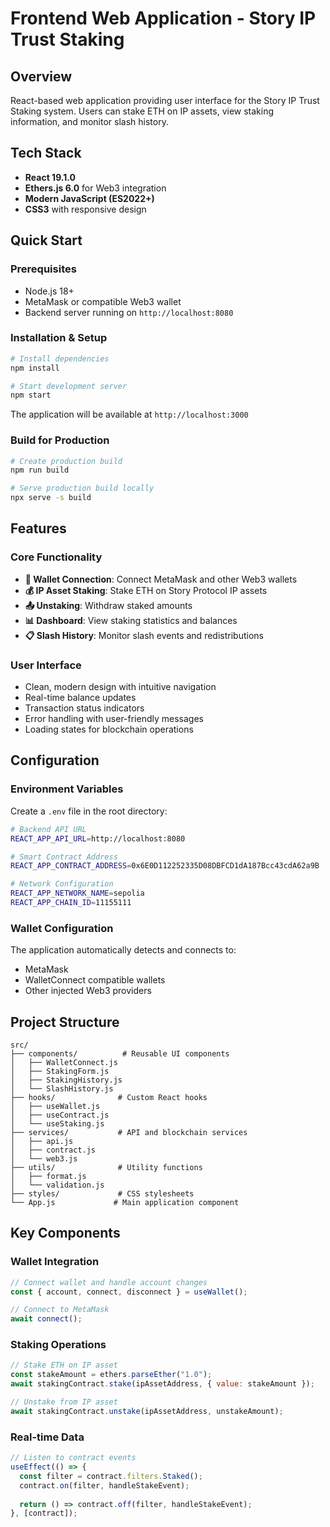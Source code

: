 # Frontend Web Application - Story IP Trust Staking

## Overview

React-based web application providing user interface for the Story IP Trust Staking system. Users can stake ETH on IP assets, view staking information, and monitor slash history.

## Tech Stack

- **React 19.1.0**
- **Ethers.js 6.0** for Web3 integration
- **Modern JavaScript (ES2022+)**
- **CSS3** with responsive design

## Quick Start

### Prerequisites
- Node.js 18+
- MetaMask or compatible Web3 wallet
- Backend server running on `http://localhost:8080`

### Installation & Setup

```bash
# Install dependencies
npm install

# Start development server
npm start
```

The application will be available at `http://localhost:3000`

### Build for Production

```bash
# Create production build
npm run build

# Serve production build locally
npx serve -s build
```

## Features

### Core Functionality

- **🔐 Wallet Connection**: Connect MetaMask and other Web3 wallets
- **💰 IP Asset Staking**: Stake ETH on Story Protocol IP assets
- **📤 Unstaking**: Withdraw staked amounts
- **📊 Dashboard**: View staking statistics and balances
- **📋 Slash History**: Monitor slash events and redistributions

### User Interface

- Clean, modern design with intuitive navigation
- Real-time balance updates
- Transaction status indicators
- Error handling with user-friendly messages
- Loading states for blockchain operations

## Configuration

### Environment Variables

Create a `.env` file in the root directory:

```bash
# Backend API URL
REACT_APP_API_URL=http://localhost:8080

# Smart Contract Address
REACT_APP_CONTRACT_ADDRESS=0x6E0D112252335D08DBFCD1dA187Bcc43cdA62a9B

# Network Configuration
REACT_APP_NETWORK_NAME=sepolia
REACT_APP_CHAIN_ID=11155111
```

### Wallet Configuration

The application automatically detects and connects to:
- MetaMask
- WalletConnect compatible wallets
- Other injected Web3 providers

## Project Structure

```
src/
├── components/          # Reusable UI components
│   ├── WalletConnect.js
│   ├── StakingForm.js
│   ├── StakingHistory.js
│   └── SlashHistory.js
├── hooks/              # Custom React hooks
│   ├── useWallet.js
│   ├── useContract.js
│   └── useStaking.js
├── services/           # API and blockchain services
│   ├── api.js
│   ├── contract.js
│   └── web3.js
├── utils/              # Utility functions
│   ├── format.js
│   └── validation.js
├── styles/             # CSS stylesheets
└── App.js             # Main application component
```

## Key Components

### Wallet Integration

```javascript
// Connect wallet and handle account changes
const { account, connect, disconnect } = useWallet();

// Connect to MetaMask
await connect();
```

### Staking Operations

```javascript
// Stake ETH on IP asset
const stakeAmount = ethers.parseEther("1.0");
await stakingContract.stake(ipAssetAddress, { value: stakeAmount });

// Unstake from IP asset
await stakingContract.unstake(ipAssetAddress, unstakeAmount);
```

### Real-time Data

```javascript
// Listen to contract events
useEffect(() => {
  const filter = contract.filters.Staked();
  contract.on(filter, handleStakeEvent);
  
  return () => contract.off(filter, handleStakeEvent);
}, [contract]);
```

